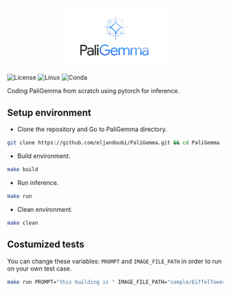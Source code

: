 <p align="center">
    <a href="docs/imgs/PaLiGemma-Model-Logo.jpg">
        <img src="docs/imgs/PaLiGemma-Model-Logo.jpg" alt="Jumanji logo" width="50%"/>
    </a>
</p>

![License](https://img.shields.io/github/license/eljandoubi/PaliGemma)
![Linux](https://img.shields.io/github/actions/workflow/status/eljandoubi/PaliGemma/python-package-conda.yml?label=Linux)
![Conda](https://img.shields.io/github/actions/workflow/status/eljandoubi/PaliGemma/python-package-conda.yml?label=Conda)


Coding PaliGemma from scratch using pytorch for inference.

## Setup environment
* Clone the repository and Go to PaliGemma directory.
```bash
git clone https://github.com/eljandoubi/PaliGemma.git && cd PaliGemma
```

* Build environment.
```bash
make build
```

* Run inference.
```bash
make run
```

* Clean environment.
```bash
make clean
```

## Costumized tests
You can change these variables: `PROMPT` and `IMAGE_FILE_PATH` in order to run on your own test case.
```bash
make run PROMPT="this building is " IMAGE_FILE_PATH="sample/EiffelTower.jpg"
```

